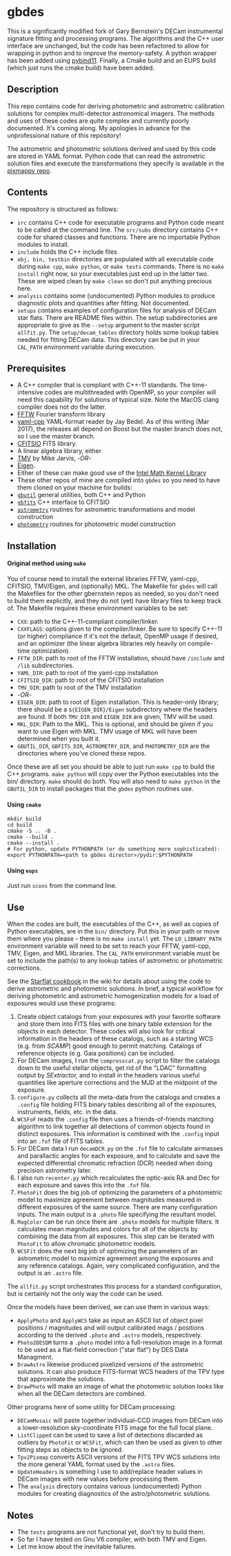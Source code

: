 # gbdes
This is a significantly modified fork of Gary Bernstein's DECam instrumental signature fitting and processing programs.  The algorithms and the C++ user interface are unchanged, but the code has been refactored to allow for wrapping in python and to improve the memory-safety.  A python wrapper has been added using [pybind11](https://pybind11.readthedocs.io).  Finally, a Cmake build and an EUPS build (which just runs the cmake build) have been added.

## Description
This repo contains code for deriving photometric and astrometric calibration solutions for complex multi-detector astronomical imagers.  The methods and uses of these codes are quite complex and currently poorly documented.  It's coming along.  My apologies in advance for the unprofessional nature of this repository!

The astrometric and photometric solutions derived and used by this code are stored in YAML format. Python code that can read the astrometric solution files and execute the transformations they specify is available in the [pixmappy repo](https://github.com/gbernstein/pixmappy).

## Contents
The repository is structured as follows:
* `src` contains C++ code for executable programs and Python code meant to be called at the command line.  The `src/subs` directory contains C++ code for shared classes and functions.  There are no importable Python modules to install. 
* `include` holds the C++ include files
* `obj, bin, testbin` directories are populated with all executable code during `make cpp`, `make python`, or `make tests` commands.  There is no `make install` right now, so your executables just end up in the latter two.  These are wiped clean by `make clean` so don't put anything precious here.
* `analysis` contains some (undocumented) Python modules to produce diagnostic plots and quantities after fitting.  Not documented.
* `setups` contains examples of configuration files for analysis of DECam star flats.  There are README files within.  The setup subdirectories are appropriate to give as the `--setup` argument to the master script `allfit.py`.  The `setup/decam_tables` directory holds some lookup tables needed for fitting DECam data.  This directory can be put in your `CAL_PATH` environment variable during execution.

## Prerequisites
* A C++ compiler that is compliant with C++-11 standards.  The time-intensive codes are multithreaded with OpenMP, so your compiler will need this capability for solutions of typical size.  Note the MacOS clang compiler does not do the latter.
* [FFTW](www.fftw.org) Fourier transform library
* [yaml-cpp](https://github.com/jbeder/yaml-cpp) YAML-format reader by Jay Bedel.  As of this writing (Mar 2017), the releases all depend on Boost but the master branch does not, so I use the master branch.
* [CFITSIO](https://heasarc.gsfc.nasa.gov/fitsio/fitsio.html) FITS library.
* A linear algebra library, either
 * [TMV](https://github.com/rmjarvis/tmv) by Mike Jarvis, -_OR_-
 * [Eigen](https://eigen.tuxfamily.org).  
 * Either of these can make good use of the [Intel Math Kernel Library](https://software.intel.com/en-us/intel-mkl)
* These other repos of mine are compiled into `gbdes` so you need to have them cloned on your machine for builds:
 * [`gbutil`](https://github.com/gbernstein/gbutil) general utilities, both C++ and Python
 * [`gbfits`](https://github.com/gbernstein/gbfits) C++ interface to CFITSIO
 * [`astrometry`](https://github.com/gbernstein/astrometry) routines for astrometric transformations and model construction
 * [`photometry`](https://github.com/gbernstein/photometry) routines for photometric model construction


## Installation

#### Original method using `make`
You of course need to install the external libraries FFTW, yaml-cpp, CFITSIO, TMV/Eigen, and (optionally) MKL.  The Makefile for `gbdes` will call the Makefiles for the other gbernstein repos as needed, so you don't need to build them explicitly, and they do not (yet) have library files to keep track of.
The Makefile requires these environment variables to be set:
* `CXX`: path to the C++-11-compliant compiler/linker.
* `CXXFLAGS`: options given to the compiler/linker.  Be sure to specify C++-11 (or higher) compliance if it's not the default, OpenMP usage if desired, and an optimizer (the linear algebra libraries rely heavily on compile-time optimization).
* `FFTW_DIR`: path to root of the FFTW installation, should have `/include` and `/lib` subdirectories.
* `YAML_DIR`: path to root of the yaml-cpp installation
* `CFITSIO_DIR`: path to root of the CFITSIO installation
* `TMV_DIR`: path to root of the TMV installation
*  -*OR*-
* `EIGEN_DIR`: path to root of Eigen installation. This is header-only library; there should be a `${EIGEN_DIR}/Eigen` subdirectory where the headers are found.  If both `TMV_DIR` and `EIGEN_DIR` are given, TMV will be used.
* `MKL_DIR`: Path to the MKL.  This is optional, and should be given if you want to use Eigen with MKL.  TMV usage of MKL will have been determined when you built it.
* `GBUTIL_DIR`, `GBFITS_DIR`, `ASTROMETRY_DIR`, and `PHOTOMETRY_DIR` are the directories where you've cloned these repos.

Once these are all set you should be able to just run `make cpp` to build the C++ programs.  `make python` will copy over the Python executables into the bin/ directory.  `make` should do both.  You will also need to `make python` in the `GBUTIL_DIR` to install packages that the `gbdes` python routines use.

#### Using `cmake`
```
mkdir build
cd build
cmake -S .. -B .
cmake --build .
cmake --install .
# For python, update PYTHONPATH (or do something more sophisticated):
export PYTHONPATH=<path to gbdes director>/pydir:$PYTHONPATH
```
#### Using `eups`
Just run `scons` from the command line.

## Use
When the codes are built, the executables of the C++, as well as copies of Python executables, are in the `bin/` directory.  Put this in your path or move them where you please - there is no `make install` yet.
The `LD_LIBRARY_PATH` environment variable will need to be set to reach your FFTW, yaml-cpp, TMV, Eigen, and MKL libraries.  The `CAL_PATH` environment variable must be set to include the path(s) to any lookup tables of astrometric or photometric corrections.

See the [Starflat cookbook](https://github.com/gbernstein/gbdes/wiki/Starflat-cookbook) in the wiki for details about using the code to derive astrometric and photometric solutions.  In brief, a
typical workflow for deriving photometric and astrometric homogenization models for a load of exposures would use these programs:
1. Create object catalogs from your exposures with your favorite software and store them into FITS files with one binary table extension for the objects in each detector.  These codes will also look for critical information in the headers of these catalogs, such as a starting WCS (e.g. from _SCAMP_) good enough to permit matching.  Catalogs of reference objects (e.g. Gaia positions) can be included.
2. For DECam images, I run the `compresscat.py` script to filter the catalogs down to the useful stellar objects, get rid of the "LDAC" formatting output by _SExtractor,_ and to install in the headers various useful quantities like aperture corrections and the MJD at the midpoint of the exposure.
3. `configure.py` collects all the meta-data from the catalogs and creates a `.config` file holding FITS binary tables describing all of the exposures, instruments, fields, etc. in the data.
4. `WCSFoF` reads the `.config` file then uses a friends-of-friends matching algorithm to link together all detections of common objects found in distinct exposures.  This information is combined with the `.config` input into an `.fof` file of FITS tables.
5. For DECam data I run `decamDCR.py` on the `.fof` file to calculate airmasses and parallactic angles for each exposure, and to calculate and save the expected differential chromatic refraction (DCR) needed when doing precision astrometry later.
6. I also run `recenter.py` which recalculates the optic-axis RA and Dec for each exposure and saves this into the `.fof` file.
7. `PhotoFit` does the big job of optimizing the parameters of a photometric model to maximize agreement between magnitudes measured in different exposures of the same source.  There are many configuration inputs.  The main output is a `.photo` file specifying the resultant model.
8. `MagColor` can be run once there are `.photo` models for multiple filters. It calculates mean magnitudes and colors for all of the objects by combining the data from all exposures.  This step can be iterated with `PhotoFit` to allow chromatic photometric models.
9. `WCSFit` does the next big job of optimizing the parameters of an astrometric model to maximize agreement among the exposures and any reference catalogs.  Again, very complicated configuration, and the output is an `.astro` file.  

The `allfit.py` script orchestrates this process for a standard configuration, but is certainly not the only way the code can be used.

Once the models have been derived, we can use them in various ways:
* `ApplyPhoto` and `ApplyWCS` take as input an ASCII list of object pixel positions / magnitudes and will output calibrated mags / positions according to the derived `.photo` and `.astro` models, respectively.
* `Photo2DESDM` turns a `.photo` model into a full-resolution image in a format to be used as a flat-field correction ("star flat") by DES Data Managment.
* `DrawAstro` likewise produced pixelized versions of the astrometric solutions.  It can also produce FITS-format WCS headers of the TPV type that approximate the solutions.
* `DrawPhoto` will make an image of what the photometric solution looks like when all the DECam detectors are combined.

Other programs here of some utility for DECam processing:
* `DECamMosaic` will paste together individual-CCD images from DECam into a lower-resolution sky-coordinate FITS image for the full focal plane.
* `ListClipped` can be used to save a list of detections discarded as outliers by `PhotoFit` or `WCSFit`, which can then be used as given to other fitting steps as objects to be ignored.
* `Tpv2Pixmap` converts ASCII versions of the FITS TPV WCS solutions into the more general YAML format used by the `.astro` files.
* `UpdateHeaders` is something I use to add/replace header values in DECam images with new values before processing them.
* The `analysis` directory contains various (undocumented) Python modules for creating diagnostics of the astro/photometric solutions.

## Notes
* The `tests` programs are not functional yet, don't try to build them.
* So far I have tested on Gnu V6 compiler, with both TMV and Eigen.
* Let me know about the inevitable failures.
